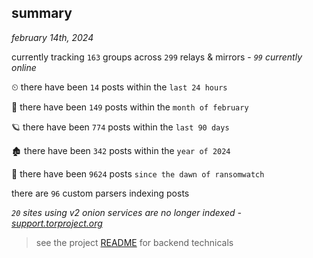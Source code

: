 
## summary
_february 14th, 2024_

currently tracking `163` groups across `299` relays & mirrors - _`99` currently online_

⏲ there have been `14` posts within the `last 24 hours`

🦈 there have been `149` posts within the `month of february`

🪐 there have been `774` posts within the `last 90 days`

🏚 there have been `342` posts within the `year of 2024`

🦕 there have been `9624` posts `since the dawn of ransomwatch`

there are `96` custom parsers indexing posts

_`20` sites using v2 onion services are no longer indexed - [support.torproject.org](https://support.torproject.org/onionservices/v2-deprecation/)_

> see the project [README](https://github.com/joshhighet/ransomwatch#ransomwatch--) for backend technicals
